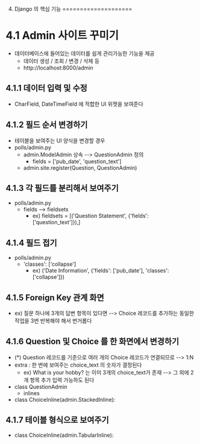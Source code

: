 4. Django 의 핵심 기능
====================

# 4.1 Admin 사이트 꾸미기
- 데이터베이스에 들어있는 데이터를 쉽게 관리가능한 기능을 제공
    - 데이터 생성 / 조회 / 변경 / 삭제 등
    - http://localhost:8000/admin


## 4.1.1 데이터 입력 및 수정
- CharField, DateTimeField 에 적합한 UI 위젯을 보여준다


## 4.1.2 필드 순서 변경하기
- 테이블을 보여주는 UI 양식을 변경할 경우 
- polls/admin.py
    - admin.ModelAdmin 상속 --> QuestionAdmin 정의
        - fields = ['pub_date', 'question_text']
    - admin.site.register(Question, QuestionAdmin)


## 4.1.3 각 필드를 분리해서 보여주기
- polls/admin.py
    - fields --> fieldsets
        - ex) fieldsets = [('Question Statement', {'fields': ['question_text']}),]


## 4.1.4 필드 접기
- polls/admin.py
    - 'classes': ['collapse']
        - ex) ('Date Information', {'fields': ['pub_date'], 'classes': ['collapse']})


## 4.1.5 Foreign Key 관계 화면
- ex) 질문 하나에 3개의 답변 항목이 있다면 --> Choice 레코드를 추가하는 동일한 작업을 3번 반복해야 해서 번거롭다


## 4.1.6 Question 및 Choice 를 한 화면에서 변경하기
- (*) Question 레코드를 기준으로 여러 개의 Choice 레코드가 연결되므로 --> 1:N
- extra : 한 번에 보여주는 choice_text 의 숫자가 결정된다
    - ex) What is your hobby? 는 이미 3개의 choice_text가 존재 --> 그 외에 2개 항목 추가 입력 가능하도 된다
- class QuestionAdmin
    - inlines
- class ChoiceInline(admin.StackedInline):


## 4.1.7 테이블 형식으로 보여주기
- class ChoiceInline(admin.TabularInline):
